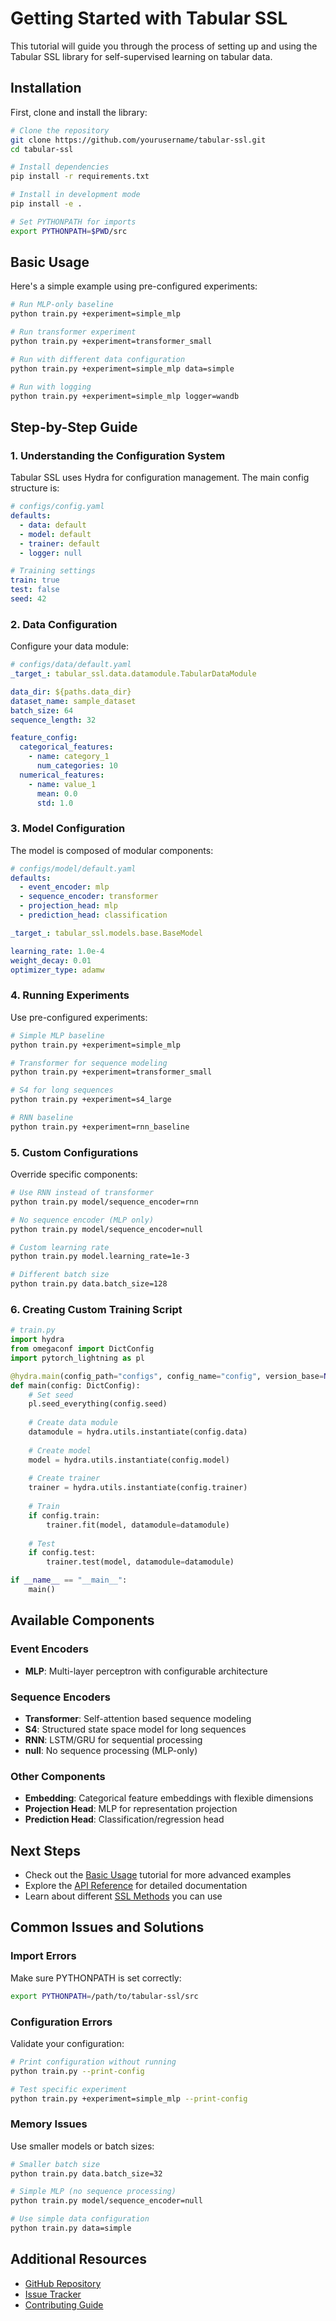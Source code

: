 # Getting Started with Tabular SSL

This tutorial will guide you through the process of setting up and using the Tabular SSL library for self-supervised learning on tabular data.

## Installation

First, clone and install the library:

```bash
# Clone the repository
git clone https://github.com/yourusername/tabular-ssl.git
cd tabular-ssl

# Install dependencies
pip install -r requirements.txt

# Install in development mode
pip install -e .

# Set PYTHONPATH for imports
export PYTHONPATH=$PWD/src
```

## Basic Usage

Here's a simple example using pre-configured experiments:

```bash
# Run MLP-only baseline
python train.py +experiment=simple_mlp

# Run transformer experiment
python train.py +experiment=transformer_small

# Run with different data configuration
python train.py +experiment=simple_mlp data=simple

# Run with logging
python train.py +experiment=simple_mlp logger=wandb
```

## Step-by-Step Guide

### 1. Understanding the Configuration System

Tabular SSL uses Hydra for configuration management. The main config structure is:

```yaml
# configs/config.yaml
defaults:
  - data: default
  - model: default  
  - trainer: default
  - logger: null

# Training settings
train: true
test: false
seed: 42
```

### 2. Data Configuration

Configure your data module:

```yaml
# configs/data/default.yaml
_target_: tabular_ssl.data.datamodule.TabularDataModule

data_dir: ${paths.data_dir}
dataset_name: sample_dataset
batch_size: 64
sequence_length: 32

feature_config:
  categorical_features:
    - name: category_1
      num_categories: 10
  numerical_features:
    - name: value_1
      mean: 0.0
      std: 1.0
```

### 3. Model Configuration

The model is composed of modular components:

```yaml
# configs/model/default.yaml
defaults:
  - event_encoder: mlp
  - sequence_encoder: transformer
  - projection_head: mlp
  - prediction_head: classification

_target_: tabular_ssl.models.base.BaseModel

learning_rate: 1.0e-4
weight_decay: 0.01
optimizer_type: adamw
```

### 4. Running Experiments

Use pre-configured experiments:

```bash
# Simple MLP baseline
python train.py +experiment=simple_mlp

# Transformer for sequence modeling
python train.py +experiment=transformer_small

# S4 for long sequences
python train.py +experiment=s4_large

# RNN baseline
python train.py +experiment=rnn_baseline
```

### 5. Custom Configurations

Override specific components:

```bash
# Use RNN instead of transformer
python train.py model/sequence_encoder=rnn

# No sequence encoder (MLP only)
python train.py model/sequence_encoder=null

# Custom learning rate
python train.py model.learning_rate=1e-3

# Different batch size
python train.py data.batch_size=128
```

### 6. Creating Custom Training Script

```python
# train.py
import hydra
from omegaconf import DictConfig
import pytorch_lightning as pl

@hydra.main(config_path="configs", config_name="config", version_base=None)
def main(config: DictConfig):
    # Set seed
    pl.seed_everything(config.seed)
    
    # Create data module
    datamodule = hydra.utils.instantiate(config.data)
    
    # Create model
    model = hydra.utils.instantiate(config.model)
    
    # Create trainer
    trainer = hydra.utils.instantiate(config.trainer)
    
    # Train
    if config.train:
        trainer.fit(model, datamodule=datamodule)
    
    # Test
    if config.test:
        trainer.test(model, datamodule=datamodule)

if __name__ == "__main__":
    main()
```

## Available Components

### Event Encoders
- **MLP**: Multi-layer perceptron with configurable architecture

### Sequence Encoders
- **Transformer**: Self-attention based sequence modeling
- **S4**: Structured state space model for long sequences
- **RNN**: LSTM/GRU for sequential processing
- **null**: No sequence processing (MLP-only)

### Other Components
- **Embedding**: Categorical feature embeddings with flexible dimensions
- **Projection Head**: MLP for representation projection
- **Prediction Head**: Classification/regression head

## Next Steps

- Check out the [Basic Usage](basic-usage.md) tutorial for more advanced examples
- Explore the [API Reference](../reference/api.md) for detailed documentation
- Learn about different [SSL Methods](../explanation/ssl-methods.md) you can use

## Common Issues and Solutions

### Import Errors

Make sure PYTHONPATH is set correctly:

```bash
export PYTHONPATH=/path/to/tabular-ssl/src
```

### Configuration Errors

Validate your configuration:

```bash
# Print configuration without running
python train.py --print-config

# Test specific experiment
python train.py +experiment=simple_mlp --print-config
```

### Memory Issues

Use smaller models or batch sizes:

```bash
# Smaller batch size
python train.py data.batch_size=32

# Simple MLP (no sequence processing)
python train.py model/sequence_encoder=null

# Use simple data configuration
python train.py data=simple
```

## Additional Resources

- [GitHub Repository](https://github.com/yourusername/tabular-ssl)
- [Issue Tracker](https://github.com/yourusername/tabular-ssl/issues)
- [Contributing Guide](../CONTRIBUTING.md) 